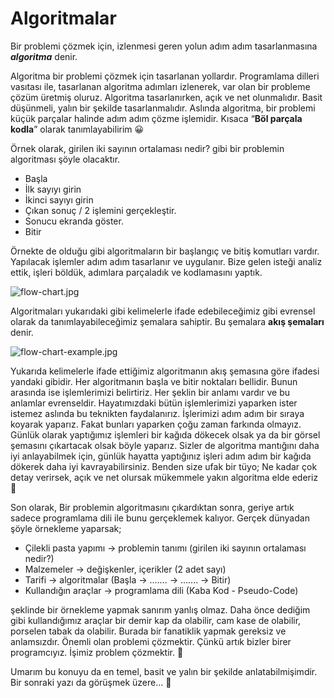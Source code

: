 # Algoritmalar

Bir problemi çözmek için, izlenmesi geren yolun adım adım tasarlanmasına ***algoritma*** denir.

Algoritma bir problemi çözmek için tasarlanan yollardır. Programlama dilleri vasıtası ile, tasarlanan algoritma adımları izlenerek, var olan bir probleme çözüm üretmiş oluruz. Algoritma tasarlanırken, açık ve net olunmalıdır. Basit düşünmeli, yalın bir şekilde tasarlanmalıdır. Aslında algoritma, bir problemi küçük parçalar halinde adım adım çözme işlemidir. Kısaca “**Böl parçala kodla**” olarak tanımlayabilirim 😀 

Örnek olarak, girilen iki sayının ortalaması nedir? gibi bir problemin algoritması şöyle olacaktır.

- Başla
- İlk sayıyı girin
- İkinci sayıyı girin
- Çıkan sonuç / 2 işlemini gerçekleştir.
- Sonucu ekranda göster.
- Bitir

Örnekte de olduğu gibi algoritmaların bir başlangıç ve bitiş komutları vardır. Yapılacak işlemler adım adım tasarlanır ve uygulanır. Bize gelen isteği analiz ettik, işleri böldük, adımlara parçaladık ve kodlamasını yaptık.

![flow-chart.jpg](flow-chart.jpg)

Algoritmaları yukarıdaki gibi kelimelerle ifade edebileceğimiz gibi evrensel olarak da tanımlayabileceğimiz şemalara sahiptir. Bu şemalara **akış şemaları** denir. 

![flow-chart-example.jpg](flow-chart-example.jpg)

Yukarıda kelimelerle ifade ettiğimiz algoritmanın akış şemasına göre ifadesi yandaki gibidir. Her algoritmanın başla ve bitir noktaları bellidir. Bunun arasında ise işlemlerimizi belirtiriz. Her şeklin bir anlamı vardır ve bu anlamlar evrenseldir. Hayatımızdaki bütün işlemlerimizi yaparken ister istemez aslında bu teknikten faydalanırız. İşlerimizi adım adım bir sıraya koyarak yaparız. Fakat bunları yaparken çoğu zaman farkında olmayız. Günlük olarak yaptığımız işlemleri bir kağıda dökecek olsak ya da bir görsel şemasını çıkartacak olsak böyle yaparız. Sizler de algoritma mantığını daha iyi anlayabilmek için, günlük hayatta yaptığınız işleri adım adım bir kağıda dökerek daha iyi kavrayabilirsiniz. Benden size ufak bir tüyo; Ne kadar çok detay verirsek, açık ve net olursak mükemmele yakın algoritma elde ederiz 🙂

Son olarak, Bir problemin algoritmasını çıkardıktan sonra, geriye artık sadece programlama dili ile bunu gerçeklemek kalıyor. Gerçek dünyadan şöyle örnekleme yaparsak;

- Çilekli pasta yapımı → problemin tanımı (girilen iki sayının ortalaması nedir?)
- Malzemeler → değişkenler, içerikler (2 adet sayı)
- Tarifi → algoritmalar (Başla → ……. → ……. → Bitir)
- Kullandığın araçlar → programlama dili (Kaba Kod - Pseudo-Code)

şeklinde bir örnekleme yapmak sanırım yanlış olmaz. Daha önce dediğim gibi kullandığımız araçlar bir demir kap da olabilir, cam kase de olabilir, porselen tabak da olabilir. Burada bir fanatiklik yapmak gereksiz ve anlamsızdır. Önemli olan problemi çözmektir. Çünkü artık bizler birer programcıyız. İşimiz problem çözmektir. 🙂

Umarım bu konuyu da en temel, basit ve yalın bir şekilde anlatabilmişimdir. Bir sonraki yazı da görüşmek üzere… 🙂